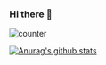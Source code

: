 ### Hi there 👋
![counter](https://enzuieebp3gfvf4.m.pipedream.net)

[![Anurag's github stats](https://github-readme-stats.vercel.app/api?username=sandix34)](https://github.com/anuraghazra/github-readme-stats)
<!--
**sandix34/sandix34** is a ✨ _special_ ✨ repository because its `README.md` (this file) appears on your GitHub profile.

Here are some ideas to get you started:

- 🔭 I’m currently working on ...
- 🌱 I’m currently learning ...
- 👯 I’m looking to collaborate on ...
- 🤔 I’m looking for help with ...
- 💬 Ask me about ...
- 📫 How to reach me: ...
- 😄 Pronouns: ...
- ⚡ Fun fact: ...
-->
